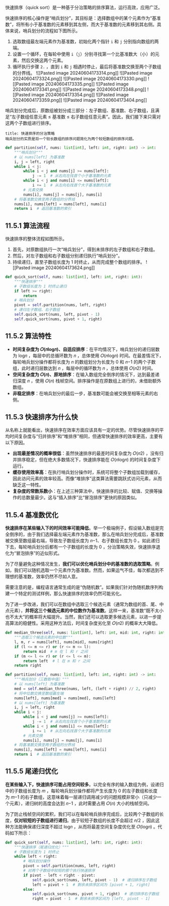 快速排序（quick sort）是一种基于分治策略的排序算法，运行高效，应用广泛。

快速排序的核心操作是“哨兵划分”，其目标是：选择数组中的某个元素作为“基准数”，将所有小于基准数的元素移到其左侧，而大于基准数的元素移到其右侧。具体来说，哨兵划分的流程如下图所示。
1. 选取数组最左端元素作为基准数，初始化两个指针 `i` 和 `j` 分别指向数组的两端。
2. 设置一个循环，在每轮中使用 `i`（`j`）分别寻找第一个比基准数大（小）的元素，然后交换这两个元素。
3. 循环执行步骤 `2.` ，直到 `i` 和 `j` 相遇时停止，最后将基准数交换至两个子数组的分界线。
![[Pasted image 20240604173314.png]]
![[Pasted image 20240604173324.png]]
![[Pasted image 20240604173330.png]]
![[Pasted image 20240604173335.png]]
![[Pasted image 20240604173341.png]]
![[Pasted image 20240604173348.png]]
![[Pasted image 20240604173354.png]]
![[Pasted image 20240604173359.png]]
![[Pasted image 20240604173404.png]]

哨兵划分完成后，原数组被划分成三部分：左子数组、基准数、右子数组，且满足“左子数组任意元素 ≤ 基准数 ≤ 右子数组任意元素”。因此，我们接下来只需对这两个子数组进行排序。

```ad-tip
title: 快速排序的分治策略
哨兵划分的实质是将一个较长数组的排序问题简化为两个较短数组的排序问题。
```
```python
def partition(self, nums: list[int], left: int, right: int) -> int:
	"""哨兵划分"""
	# 以 nums[left] 为基准数
	i, j = left, right
	while i < j:
	    while i < j and nums[j] >= nums[left]:
	        j -= 1  # 从右向左找首个小于基准数的元素
	    while i < j and nums[i] <= nums[left]:
	        i += 1  # 从左向右找首个大于基准数的元素
	    # 元素交换
	    nums[i], nums[j] = nums[j], nums[i]
	# 将基准数交换至两子数组的分界线
	nums[i], nums[left] = nums[left], nums[i]
	return i  # 返回基准数的索引
```

## 11.5.1 算法流程
快速排序的整体流程如图所示。
1. 首先，对原数组执行一次“哨兵划分”，得到未排序的左子数组和右子数组。
2. 然后，对左子数组和右子数组分别递归执行“哨兵划分”。
3. 持续递归，直至子数组长度为 1 时终止，从而完成整个数组的排序。
![[Pasted image 20240604173624.png]]
```python
def quick_sort(self, nums: list[int], left: int, right: int):
	"""快速排序"""
	# 子数组长度为 1 时终止递归
	if left >= right:
	    return
	# 哨兵划分
	pivot = self.partition(nums, left, right)
	# 递归左子数组、右子数组
	self.quick_sort(nums, left, pivot - 1)
	self.quick_sort(nums, pivot + 1, right)
```

## 11.5.2 算法特性
- **时间复杂度为 𝑂(𝑛log⁡𝑛)、自适应排序**：在平均情况下，哨兵划分的递归层数为 log⁡𝑛 ，每层中的总循环数为 𝑛 ，总体使用 𝑂(𝑛log⁡𝑛) 时间。在最差情况下，每轮哨兵划分操作都将长度为 𝑛 的数组划分为长度为 0 和 𝑛−1 的两个子数组，此时递归层数达到 𝑛 ，每层中的循环数为 𝑛 ，总体使用 𝑂(𝑛2) 时间。
- **空间复杂度为 𝑂(𝑛)、原地排序**：在输入数组完全倒序的情况下，达到最差递归深度 𝑛 ，使用 𝑂(𝑛) 栈帧空间。排序操作是在原数组上进行的，未借助额外数组。
- **非稳定排序**：在哨兵划分的最后一步，基准数可能会被交换至相等元素的右侧。

## 11.5.3 快速排序为什么快
从名称上就能看出，快速排序在效率方面应该具有一定的优势。尽管快速排序的平均时间复杂度与“归并排序”和“堆排序”相同，但通常快速排序的效率更高，主要有以下原因。
- **出现最差情况的概率很低**：虽然快速排序的最差时间复杂度为 𝑂(𝑛2) ，没有归并排序稳定，但在绝大多数情况下，快速排序能在 𝑂(𝑛log⁡𝑛) 的时间复杂度下运行。
- **缓存使用效率高**：在执行哨兵划分操作时，系统可将整个子数组加载到缓存，因此访问元素的效率较高。而像“堆排序”这类算法需要跳跃式访问元素，从而缺乏这一特性。
- **复杂度的常数系数小**：在上述三种算法中，快速排序的比较、赋值、交换等操作的总数量最少。这与“插入排序”比“冒泡排序”更快的原因类似。

## 11.5.4 基准数优化
**快速排序在某些输入下的时间效率可能降低**。举一个极端例子，假设输入数组是完全倒序的，由于我们选择最左端元素作为基准数，那么在哨兵划分完成后，基准数被交换至数组最右端，导致左子数组长度为 𝑛−1、右子数组长度为 0 。如此递归下去，每轮哨兵划分后都有一个子数组的长度为 0 ，分治策略失效，快速排序退化为“冒泡排序”的近似形式。

为了尽量避免这种情况发生，**我们可以优化哨兵划分中的基准数的选取策略**。例如，我们可以随机选取一个元素作为基准数。然而，如果运气不佳，每次都选到不理想的基准数，效率仍然不尽如人意。

需要注意的是，编程语言通常生成的是“伪随机数”。如果我们针对伪随机数序列构建一个特定的测试样例，那么快速排序的效率仍然可能劣化。

为了进一步改进，我们可以在数组中选取三个候选元素（通常为数组的首、尾、中点元素），**并将这三个候选元素的中位数作为基准数**。这样一来，基准数“既不太小也不太大”的概率将大幅提升。当然，我们还可以选取更多候选元素，以进一步提高算法的稳健性。采用这种方法后，时间复杂度劣化至 𝑂(𝑛2) 的概率大大降低。
```python
def median_three(self, nums: list[int], left: int, mid: int, right: int) -> int:
    """选取三个候选元素的中位数"""
    l, m, r = nums[left], nums[mid], nums[right]
    if (l <= m <= r) or (r <= m <= l):
        return mid  # m 在 l 和 r 之间
    if (m <= l <= r) or (r <= l <= m):
        return left  # l 在 m 和 r 之间
    return right

def partition(self, nums: list[int], left: int, right: int) -> int:
    """哨兵划分（三数取中值）"""
    # 以 nums[left] 为基准数
    med = self.median_three(nums, left, (left + right) // 2, right)
    # 将中位数交换至数组最左端
    nums[left], nums[med] = nums[med], nums[left]
    # 以 nums[left] 为基准数
    i, j = left, right
    while i < j:
        while i < j and nums[j] >= nums[left]:
            j -= 1  # 从右向左找首个小于基准数的元素
        while i < j and nums[i] <= nums[left]:
            i += 1  # 从左向右找首个大于基准数的元素
        # 元素交换
        nums[i], nums[j] = nums[j], nums[i]
    # 将基准数交换至两子数组的分界线
    nums[i], nums[left] = nums[left], nums[i]
    return i  # 返回基准数的索引
```

## 11.5.5 尾递归优化
**在某些输入下，快速排序可能占用空间较多**。以完全有序的输入数组为例，设递归中的子数组长度为 𝑚 ，每轮哨兵划分操作都将产生长度为 0 的左子数组和长度为 𝑚−1 的右子数组，这意味着每一层递归调用减少的问题规模非常小（只减少一个元素），递归树的高度会达到 𝑛−1 ，此时需要占用 𝑂(𝑛) 大小的栈帧空间。

为了防止栈帧空间的累积，我们可以在每轮哨兵排序完成后，比较两个子数组的长度，**仅对较短的子数组进行递归**。由于较短子数组的长度不会超过 𝑛/2 ，因此这种方法能确保递归深度不超过 log⁡𝑛 ，从而将最差空间复杂度优化至 𝑂(log⁡𝑛) 。代码如下所示：
```python
def quick_sort(self, nums: list[int], left: int, right: int):
	"""快速排序（尾递归优化）"""
	# 子数组长度为 1 时终止
	while left < right:
	    # 哨兵划分操作
	    pivot = self.partition(nums, left, right)
	    # 对两个子数组中较短的那个执行快速排序
	    if pivot - left < right - pivot:
	        self.quick_sort(nums, left, pivot - 1)  # 递归排序左子数组
	        left = pivot + 1  # 剩余未排序区间为 [pivot + 1, right]
	    else:
	        self.quick_sort(nums, pivot + 1, right)  # 递归排序右子数组
	        right = pivot - 1  # 剩余未排序区间为 [left, pivot - 1]
```